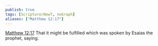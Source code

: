 ```yaml
---
publish: true
tags: [Scripture/NewT, noGraph]
aliases: ["Matthew 12:17"]
---
```

[Matthew 12:17](https://churchofjesuschrist.org/study/scriptures/nt/matt/12?lang=eng&id=p17#p17) That it might be fulfilled which was spoken by Esaias the prophet, saying.
